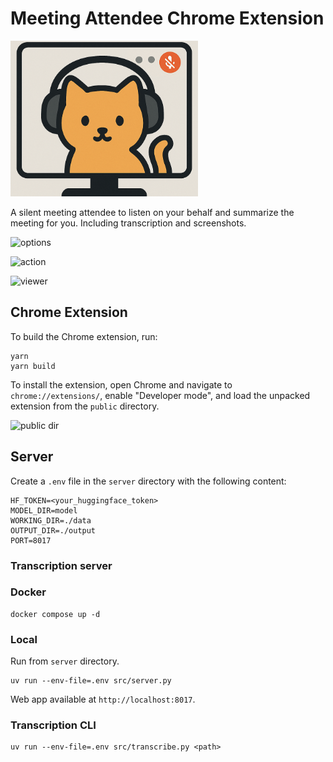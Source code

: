 # Meeting Attendee Chrome Extension

<img src="chrome-extension/public/attendee.png" alt="logo" style="max-width: 300px;">

A silent meeting attendee to listen on your behalf and summarize the meeting for you. Including transcription and screenshots.

<img src="https://i.imgur.com/sjcaKpK.png" alt="options" style="max-width: 300px;">

![action](https://i.imgur.com/Te24EaU.gif)

![viewer](https://i.imgur.com/L35sLNI.gif)

## Chrome Extension

To build the Chrome extension, run:

```shell
yarn
yarn build
```

To install the extension, open Chrome and navigate to `chrome://extensions/`, enable "Developer mode", and load the unpacked extension from the `public` directory.

<img src="https://i.imgur.com/IozCst5.png" alt="public dir" style="max-width: 300px;">

## Server

Create a `.env` file in the `server` directory with the following content:

```env
HF_TOKEN=<your_huggingface_token>
MODEL_DIR=model
WORKING_DIR=./data
OUTPUT_DIR=./output
PORT=8017
``` 

### Transcription server

### Docker

```shell
docker compose up -d
```

### Local

Run from `server` directory.

```shell
uv run --env-file=.env src/server.py
```

Web app available at `http://localhost:8017`.

### Transcription CLI

```shell
uv run --env-file=.env src/transcribe.py <path>
```
